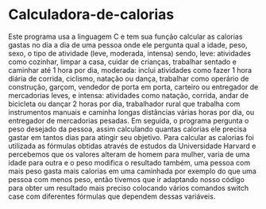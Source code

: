# Calculadora-de-calorias
Este programa usa a linguagem C e tem sua função calcular as calorias gastas no dia a dia de uma pessoa onde ele pergunta qual a idade, peso, sexo, o tipo de atividade (leve, moderada, intensa) sendo, leve: atividades como cozinhar, limpar a casa, cuidar de crianças, trabalhar sentado e caminhar até 1 hora por dia, moderada: inclui atividades como fazer 1 hora diária de corrida, ciclismo, natação ou dança, trabalhar como operário de construção, garçom, vendedor de porta em porta, carteiro ou entregador de mercadorias leves, e intensa: atividades como natação, corrida, andar de bicicleta ou dançar 2 horas por dia, trabalhador rural que trabalha com instrumentos manuais e caminha longas distâncias várias horas por dia, ou entregador de mercadorias pesadas. Em seguida, o programa pergunta o peso desejado da pessoa, assim calculando quantas calorias ele precisa gastar em tantos dias para atingir seu objetivo. Para calcular as calorias foi utilizada as fórmulas obtidas através de estudos da Universidade Harvard e percebemos que os valores alteram de homem para mulher, varia de uma idade para outra e o peso modifica o resultado também, uma pessoa com mais peso gasta mais calorias em uma caminhada por exemplo do que uma pessoa com menos peso, então tivemos que ir adaptando nosso código para obter um resultado mais preciso colocando vários comandos switch case com diferentes fórmulas que dependem dessas variáveis.
